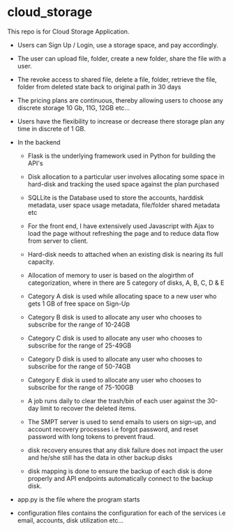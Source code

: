 # cloud_storage
This repo is for Cloud Storage Application.

* Users can Sign Up / Login, use a storage space, and pay accordingly.
   
* The user can upload file, folder, create a new folder, share the file with a user.
   
* The revoke access to shared file, delete a file, folder, retrieve the file, folder from deleted state back to original path in 30 days
  
* The pricing plans are continuous, thereby allowing users to choose any discrete storage 10 Gb, 11G, 12GB etc...
  
* Users have the flexibility to increase or decrease there storage plan any time in discrete of 1 GB.
  
* In the backend
  
   * Flask is the underlying framework used in Python for building the API's
     
   * Disk allocation to a particular user involves allocating some space in hard-disk and tracking the used space against the plan purchased
     
   * SQLLite is the Database used to store the accounts, harddisk metadata, user space usage metadata, file/folder shared metadata etc
 
   * For the front end, I have extensively used Javascript with Ajax to load the page without refreshing the page and to reduce data flow from server to client.
     
   * Hard-disk needs to attached when an existing disk is nearing its full capacity.
     
   * Allocation of memory to user is based on the alogirthm of categorization, where in there are 5 category of disks, A, B, C, D & E
     
   * Category A disk is used while allocating space to a new user who gets 1 GB of free space on Sign-Up
     
   * Category B disk is used to allocate any user who chooses to subscribe for the range of 10-24GB
     
   * Category C disk is used to allocate any user who chooses to subscribe for the range of 25-49GB
     
   * Category D disk is used to allocate any user who chooses to subscribe for the range of 50-74GB
     
   * Category E disk is used to allocate any user who chooses to subscribe for the range of 75-100GB
     
   * A job runs daily to clear the trash/bin of each user against the 30-day limit to recover the deleted items.
     
   * The SMPT server is used to send emails to users on sign-up, and account recovery processes i.e forgot password, and reset password with long tokens to prevent fraud.
     
   * disk recovery ensures that any disk failure does not impact the user and he/she still has the data in other backup disks
     
   * disk mapping is done to ensure the backup of each disk is done properly and API endpoints automatically connect to the backup disk.
  
* app.py is the file where the program starts
  
* configuration files contains the configuration for each of the services i.e email, accounts, disk utilization etc...
